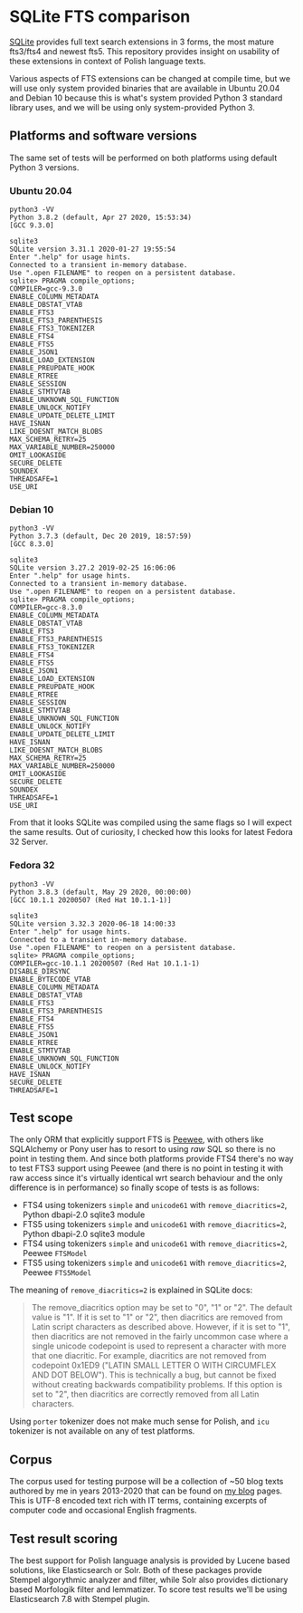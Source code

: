 # SQLite FTS comparison

[SQLite](https://sqlite.org) provides full text search extensions in 3 forms, the most mature fts3/fts4 and newest fts5. This repository provides insight on usability of these extensions in context of Polish language texts.

Various aspects of FTS extensions can be changed at compile time, but we will use only system provided binaries that are available in Ubuntu 20.04 and Debian 10 because this is what's system provided Python 3 standard library uses, and we will be using only system-provided Python 3.

## Platforms and software versions

The same set of tests will be performed on both platforms using default Python 3 versions.

### Ubuntu 20.04

```shell
python3 -VV
Python 3.8.2 (default, Apr 27 2020, 15:53:34)
[GCC 9.3.0]
```

```shell
sqlite3
SQLite version 3.31.1 2020-01-27 19:55:54
Enter ".help" for usage hints.
Connected to a transient in-memory database.
Use ".open FILENAME" to reopen on a persistent database.
sqlite> PRAGMA compile_options;
COMPILER=gcc-9.3.0
ENABLE_COLUMN_METADATA
ENABLE_DBSTAT_VTAB
ENABLE_FTS3
ENABLE_FTS3_PARENTHESIS
ENABLE_FTS3_TOKENIZER
ENABLE_FTS4
ENABLE_FTS5
ENABLE_JSON1
ENABLE_LOAD_EXTENSION
ENABLE_PREUPDATE_HOOK
ENABLE_RTREE
ENABLE_SESSION
ENABLE_STMTVTAB
ENABLE_UNKNOWN_SQL_FUNCTION
ENABLE_UNLOCK_NOTIFY
ENABLE_UPDATE_DELETE_LIMIT
HAVE_ISNAN
LIKE_DOESNT_MATCH_BLOBS
MAX_SCHEMA_RETRY=25
MAX_VARIABLE_NUMBER=250000
OMIT_LOOKASIDE
SECURE_DELETE
SOUNDEX
THREADSAFE=1
USE_URI
```

### Debian 10

```shell
python3 -VV
Python 3.7.3 (default, Dec 20 2019, 18:57:59)
[GCC 8.3.0]
```

```shell
sqlite3
SQLite version 3.27.2 2019-02-25 16:06:06
Enter ".help" for usage hints.
Connected to a transient in-memory database.
Use ".open FILENAME" to reopen on a persistent database.
sqlite> PRAGMA compile_options;
COMPILER=gcc-8.3.0
ENABLE_COLUMN_METADATA
ENABLE_DBSTAT_VTAB
ENABLE_FTS3
ENABLE_FTS3_PARENTHESIS
ENABLE_FTS3_TOKENIZER
ENABLE_FTS4
ENABLE_FTS5
ENABLE_JSON1
ENABLE_LOAD_EXTENSION
ENABLE_PREUPDATE_HOOK
ENABLE_RTREE
ENABLE_SESSION
ENABLE_STMTVTAB
ENABLE_UNKNOWN_SQL_FUNCTION
ENABLE_UNLOCK_NOTIFY
ENABLE_UPDATE_DELETE_LIMIT
HAVE_ISNAN
LIKE_DOESNT_MATCH_BLOBS
MAX_SCHEMA_RETRY=25
MAX_VARIABLE_NUMBER=250000
OMIT_LOOKASIDE
SECURE_DELETE
SOUNDEX
THREADSAFE=1
USE_URI
```

From that it looks SQLite was compiled using the same flags so I will expect the same results. Out of curiosity, I checked how this looks for latest Fedora 32 Server.

### Fedora 32

```shell
python3 -VV
Python 3.8.3 (default, May 29 2020, 00:00:00)
[GCC 10.1.1 20200507 (Red Hat 10.1.1-1)]
```

```shell
sqlite3
SQLite version 3.32.3 2020-06-18 14:00:33
Enter ".help" for usage hints.
Connected to a transient in-memory database.
Use ".open FILENAME" to reopen on a persistent database.
sqlite> PRAGMA compile_options;
COMPILER=gcc-10.1.1 20200507 (Red Hat 10.1.1-1)
DISABLE_DIRSYNC
ENABLE_BYTECODE_VTAB
ENABLE_COLUMN_METADATA
ENABLE_DBSTAT_VTAB
ENABLE_FTS3
ENABLE_FTS3_PARENTHESIS
ENABLE_FTS4
ENABLE_FTS5
ENABLE_JSON1
ENABLE_RTREE
ENABLE_STMTVTAB
ENABLE_UNKNOWN_SQL_FUNCTION
ENABLE_UNLOCK_NOTIFY
HAVE_ISNAN
SECURE_DELETE
THREADSAFE=1
```

## Test scope

The only ORM that explicitly support FTS is [Peewee](http://docs.peewee-orm.com/en/latest/peewee/sqlite_ext.html#sqlite-fts), with others like SQLAlchemy or Pony user has to resort to using *raw* SQL so there is no point in testing them. And since both platforms provide FTS4 there's no way to test FTS3 support using Peewee (and there is no point in testing it with raw access since it's virtually identical wrt search behaviour and the only difference is in performance) so finally scope of tests is as follows:

* FTS4 using tokenizers `simple` and `unicode61` with `remove_diacritics=2`, Python dbapi-2.0 sqlite3 module
* FTS5 using tokenizers `simple` and `unicode61` with `remove_diacritics=2`, Python dbapi-2.0 sqlite3 module
* FTS4 using tokenizers `simple` and `unicode61` with `remove_diacritics=2`, Peewee `FTSModel`
* FTS5 using tokenizers `simple` and `unicode61` with `remove_diacritics=2`, Peewee `FTS5Model`

The meaning of `remove_diacritics=2` is explained in SQLite docs:

> The remove_diacritics option may be set to "0", "1" or "2". The default value is "1". If it is set to "1" or "2", then diacritics are removed from Latin script characters as described above. However, if it is set to "1", then diacritics are not removed in the fairly uncommon case where a single unicode codepoint is used to represent a character with more that one diacritic. For example, diacritics are not removed from codepoint 0x1ED9 ("LATIN SMALL LETTER O WITH CIRCUMFLEX AND DOT BELOW"). This is technically a bug, but cannot be fixed without creating backwards compatibility problems. If this option is set to "2", then diacritics are correctly removed from all Latin characters.

Using `porter` tokenizer does not make much sense for Polish, and `icu` tokenizer is not available on any of test platforms.

## Corpus

The corpus used for testing purpose will be a collection of ~50 blog texts authored by me in years 2013-2020 that can be found on [my blog](https://beergeek.zgodowie.org) pages. This is UTF-8 encoded text rich with IT terms, containing excerpts of computer code and occasional English fragments.

## Test result scoring

The best support for Polish language analysis is provided by Lucene based solutions, like Elasticsearch or Solr. Both of these packages provide Stempel algorythmic analyzer and filter, while Solr also provides dictionary based Morfologik filter and lemmatizer. To score test results we'll be using Elasticsearch 7.8 with Stempel plugin.
